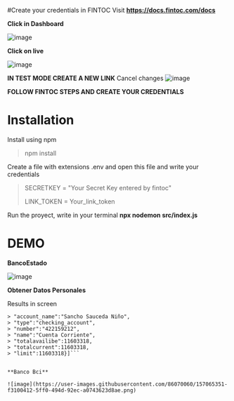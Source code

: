 #Create your credentials in FINTOC
Visit **https://docs.fintoc.com/docs**  

**Click in Dashboard**

![image](https://user-images.githubusercontent.com/86070060/156949623-cbf8d9c0-ad91-42c6-9caf-9c7c1609f19e.png)


**Click on live**


![image](https://user-images.githubusercontent.com/86070060/156949795-0837b606-95d6-49f9-b55e-c4dfcfc552ef.png)



**IN TEST MODE CREATE A NEW LINK**
Cancel changes
![image](https://user-images.githubusercontent.com/86070060/156949970-1d960507-afe1-47a8-a5bc-4c00c5e9e16b.png)

**FOLLOW FINTOC STEPS AND CREATE YOUR CREDENTIALS**

# Installation

Install using npm


>npm install


Create a file with extensions .env and open this file and write your credentials


> SECRETKEY = "Your Secret Key entered by fintoc"
> 
> LINK_TOKEN = Your_link_token






Run the proyect, write in your terminal **npx nodemon src/index.js**


# DEMO

**BancoEstado**


![image](https://user-images.githubusercontent.com/86070060/157065133-d2bb3d66-6a96-4e67-844b-2cdf7fccc679.png)


**Obtener Datos Personales**

Results in screen


```> [{"account_id":"EAeN5Kx8TWYKyV8D",
> "account_name":"Sancho Sauceda Niño",
> "type":"checking_account",
> "number":"422159212",
> "name":"Cuenta Corriente",
> "totalavailibe":11603318,
> "totalcurrent":11603318,
> "limit":11603318}]```


**Banco Bci**

![image](https://user-images.githubusercontent.com/86070060/157065351-f3100412-5ff0-494d-92ec-a0743623d8ae.png)




